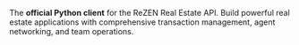 The **official Python client** for the ReZEN Real Estate API. Build powerful real estate applications with comprehensive transaction management, agent networking, and team operations. 